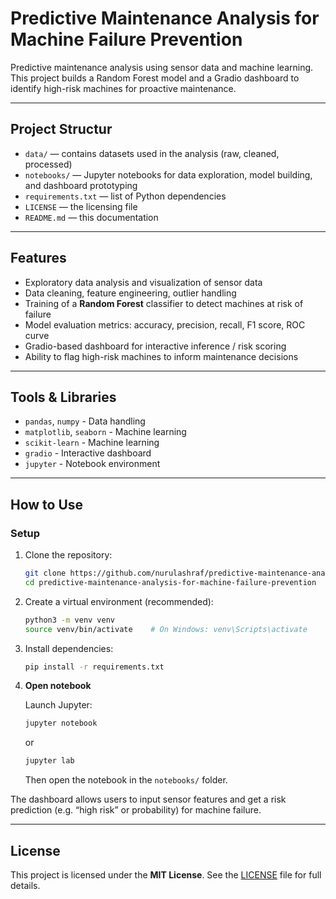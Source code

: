 # Predictive Maintenance Analysis for Machine Failure Prevention

Predictive maintenance analysis using sensor data and machine learning. This project builds a Random Forest model and a Gradio dashboard to identify high-risk machines for proactive maintenance.

---

## Project Structur

- `data/` — contains datasets used in the analysis (raw, cleaned, processed)  
- `notebooks/` — Jupyter notebooks for data exploration, model building, and dashboard prototyping  
- `requirements.txt` — list of Python dependencies  
- `LICENSE` — the licensing file  
- `README.md` — this documentation  

---

## Features

- Exploratory data analysis and visualization of sensor data  
- Data cleaning, feature engineering, outlier handling  
- Training of a **Random Forest** classifier to detect machines at risk of failure  
- Model evaluation metrics: accuracy, precision, recall, F1 score, ROC curve  
- Gradio-based dashboard for interactive inference / risk scoring  
- Ability to flag high-risk machines to inform maintenance decisions  

---

## Tools & Libraries

- `pandas`, `numpy` - Data handling
- `matplotlib`, `seaborn` - Machine learning 
- `scikit-learn` - Machine learning 
- `gradio` - Interactive dashboard 
- `jupyter` - Notebook environment 

---

## How to Use

### Setup

1. Clone the repository:  
   ```bash
   git clone https://github.com/nurulashraf/predictive-maintenance-analysis-for-machine-failure-prevention.git
   cd predictive-maintenance-analysis-for-machine-failure-prevention
   ````

2. Create a virtual environment (recommended):

   ```bash
   python3 -m venv venv
   source venv/bin/activate    # On Windows: venv\Scripts\activate
   ```

3. Install dependencies:

   ```bash
   pip install -r requirements.txt
   ```

4. **Open notebook**

   Launch Jupyter:

   ```bash
   jupyter notebook
   ```

   or

   ```bash
   jupyter lab
   ```

   Then open the notebook in the `notebooks/` folder.

The dashboard allows users to input sensor features and get a risk prediction (e.g. “high risk” or probability) for machine failure.

---

## License

This project is licensed under the **MIT License**. See the [LICENSE](LICENSE) file for full details.

